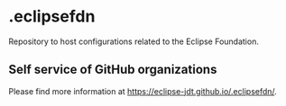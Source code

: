 # .eclipsefdn

Repository to host configurations related to the Eclipse Foundation.

## Self service of GitHub organizations

Please find more information at <https://eclipse-jdt.github.io/.eclipsefdn/>.
